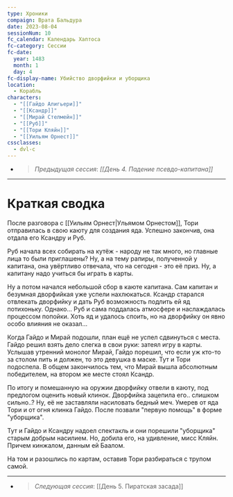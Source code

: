 ```yaml
---
type: Хроники
compaign: Врата Бальдура
date: 2023-08-04
sessionNum: 10
fc_calendar: Календарь Хаптоса
fc-category: Сессии
fc-date:
  year: 1483
  month: 1
  day: 4
fc-display-name: Убийство дворфийки и уборщика
location:
  - Корабль
characters:
  - "[[Гайдо Алигьери]]"
  - "[[Ксандр]]"
  - "[[Мирай Стелмейн]]"
  - "[[Руб]]"
  - "[[Тори Кляйн]]"
  - "[[Уильям Орнест]]"
cssclasses:
  - dvl-c
---
```


<!-- QueryToSerialize: LIST without ID "> *Предыдущая сессия*: *" + file.link + "*" From "content/Игры/Врата Бальдура/Хроники" WHERE sessionNum < this.sessionNum SORT sessionNum desc Limit 1 -->
<!-- SerializedQuery: LIST without ID "> *Предыдущая сессия*: *" + file.link + "*" From "content/Игры/Врата Бальдура/Хроники" WHERE sessionNum < this.sessionNum SORT sessionNum desc Limit 1 -->
- > *Предыдущая сессия*: *[[День 4. Падение псевдо-капитана]]*
<!-- SerializedQuery END -->
---


# Краткая сводка

После разговора с [[Уильям Орнест|Ульямом Орнестом]], Тори отправилась в свою каюту для создания яда. Успешно закончив, она отдала его Ксандру и Руб.

Руб начала всех собирать на кутёж - народу не так много, но главные лица то были приглашены? Ну, а на тему рапиры, полученной у капитана, она увёртливо отвечала, что на сегодня - это её приз. Ну, а капитану надо учиться бы играть в карты. 

Ну а потом начался небольшой сбор в каюте капитана. Сам капитан и безумная дворфийкая уже успели нахлюкаться. Ксандр старался отвлекать дворфийку и дать Руб возможность  подлить ей яд потихоньку. Однако... Руб и сама поддалась атмосфере и наслаждалась процессом попойки. Хоть яд и удалось споить, но на дворфийку он явно особо влияния не оказал...

Когда Гайдо и Мирай подошли, план ещё не успел сдвинуться с места. Гайдо решил взять дело слегка в свои руки: затеял игру в карты. Услышав утренний  монолог Мирай, Гайдо порешил, что если уж кто-то за столом пить и должен, то это девушка в маске. Тут и Тори подоспела. В общем закончилось тем, что Мирай вышла абсолютным победителем, на втором же месте стоял Ксандр.

По итогу и помешанную на оружии дворфийку отвели в каюту, под предлогом оценить новый клинок. Дворфийка зацепила его.. слишком сильно..? Ну, её не заставляли насиловать бедный меч. Умерев от яда Тори и от огня клинка Гайдо. После позвали "первую помощь" в форме "уборщика". 

Тут и Гайдо и Ксандру надоел спектакль и они порешили "уборщика" старым добрым насилием. Но, добила его, на удивление, мисс Кляйн. Причем кинжалом, данным ей Баалом.

На том и разошлись по картам, оставив Тори разбираться с трупом самой.


---
<!-- QueryToSerialize: LIST without ID "> *Следующая сессия*: " + file.link From "content/Игры/Врата Бальдура/Хроники" WHERE sessionNum > this.sessionNum SORT sessionNum asc Limit 1 -->
<!-- SerializedQuery: LIST without ID "> *Следующая сессия*: " + file.link From "content/Игры/Врата Бальдура/Хроники" WHERE sessionNum > this.sessionNum SORT sessionNum asc Limit 1 -->
- > *Следующая сессия*: [[День 5. Пиратская засада]]
<!-- SerializedQuery END -->
